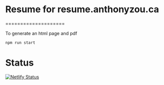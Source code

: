 # Resume for resume.anthonyzou.ca

====================

To generate an html page and pdf

`npm run start`

# Status

[![Netlify Status](https://api.netlify.com/api/v1/badges/480fbf50-d2fe-41f8-9419-4a896549379a/deploy-status)](https://app.netlify.com/sites/cocky-ride-1403a1/deploys)

